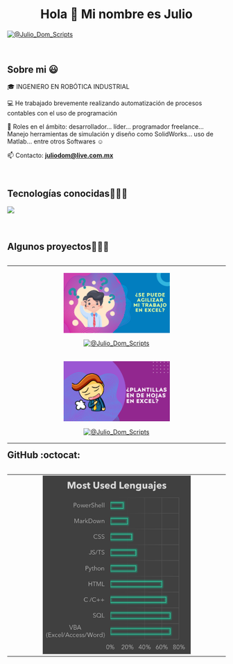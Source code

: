 <h1 align="center">Hola 👋  Mi nombre es Julio </h1> 

<p align="left">
  <a href="https://www.youtube.com/@Julio_Dom_Scripts" target="blank"><img align="center" src="https://img.shields.io/badge/YouTube-FF0000?style=for-the-badge&logo=youtube&logoColor=white" alt="@Julio_Dom_Scripts"  /></a>
  </p>
<br>
<h2>Sobre mi 😃</h2>
<!--Intro start-->

<p align="left">
🎓 INGENIERO EN ROBÓTICA INDUSTRIAL

💻 He trabajado brevemente realizando automatización de procesos contables con el uso de programación

📝 Roles en el ámbito: desarrollador... líder... programador freelance... Manejo herramientas de simulación y diseño como SolidWorks... uso de Matlab... entre otros Softwares ☺️

📫 Contacto: **juliodom@live.com.mx**
<!--Intro end-->
  </p>
<br>

<h2 >Tecnologías conocidas👨🏻‍💻</h2>
<!--tech stack icons-->
<p align="left">
  <a href="https://skillicons.dev">
    <img src="https://skillicons.dev/icons?i=androidstudio,c,cs,cpp,dart,flutter,py,css,html,js,mysql,sqlite,arduino,git,github,vscode,matlab,obsidian,ai,ps&perline=12" />
  </a>
</p>
<br>
<!-------------------------->
<div id="proyectos">
<h2 >Algunos proyectos👨🏻‍💻</h2>

<table align="left">
  <tr border="none">
    <td width="25%" align="center">
      <p align="center">
        <a href="https://www.youtube.com/watch?v=IYkYn2n_Buk&t=1s" title="Go to Source">
          <img align="center" width="50%" src="https://raw.githubusercontent.com/JUL10-CHARL3S-83NN1G/Im-genes_varias/main/Captura%20de%20pantalla%202025-10-14%20104144.png" alt="VIDEO" />
        </a>
      </p>
      <p align="center">
        <a href="https://www.youtube.com/watch?v=IYkYn2n_Buk&t=1s" target="_blank">
          <img align="center" src="https://img.shields.io/badge/YouTube-FF0000?style=for-the-badge&logo=youtube&logoColor=white" alt="@Julio_Dom_Scripts" />
        </a>
      </p>
    </td>
  </tr>

  <tr border="none">
    <td width="25%" align="center">
      <p align="center">
        <a href="https://www.youtube.com/watch?v=tbAQ7cb7F9U" title="Go to Source">
          <img align="center" width="50%" src="https://raw.githubusercontent.com/JUL10-CHARL3S-83NN1G/Im-genes_varias/refs/heads/main/Miniatura2.png" alt="VIDEO" />
        </a>
      </p>
      <p align="center">
        <a href="https://www.youtube.com/watch?v=tbAQ7cb7F9U" target="_blank">
          <img align="center" src="https://img.shields.io/badge/YouTube-FF0000?style=for-the-badge&logo=youtube&logoColor=white" alt="@Julio_Dom_Scripts" />
        </a>
      </p>
    </td>
  </tr>
  
</table>

</tr>
</table>
  </div>
<br>
<br><br>
<br>
<br><br><br>
<br><br>


<h2>GitHub :octocat:</h2>
<!--- stats & Trophy (start) -->
<p align="center">
  <!--- stats (start) -->
<table align="left">
<tr border="none">
<!--<td width="60%" align="center">
-->
<!--  <img  align="center"  src="https://github-readme-stats.vercel.app/api?username=unsimpledev&theme=dark&show_icons=true&count_private=true" />
  <br></br> -->
  <!-- <img  title="🔥 Get streak stats for your profile at git.io/streak-stats" alt="Mark streak" src="https://github-readme-streak-stats.herokuapp.com/?user=JUL10-CHARL3S-83NN1G&theme=dark&hide_border=false" />
  -->
  <!--
</td>
-->
<td width="40%" align="center">

  <img  align="center" width="70%" src="https://raw.githubusercontent.com/JUL10-CHARL3S-83NN1G/Im-genes_varias/refs/heads/main/Lengaujes_nivel.png"/>

  </td>
</tr>
</table>
<!--- stats (end) -->

</p>        
<!--- stats (end) -->
